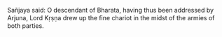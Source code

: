 Sañjaya said: O descendant of Bharata, having thus been addressed by Arjuna, Lord Kṛṣṇa drew up the ﬁne chariot in the midst of the armies of both parties.